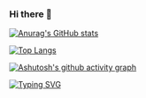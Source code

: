 ### Hi there 👋
[![Anurag's GitHub stats](https://github-readme-stats.vercel.app/api?username=AKA-LinCoder)](https://github.com/anuraghazra/github-readme-stats)

[![Top Langs](https://github-readme-stats.vercel.app/api/top-langs/?username=AKA-LinCoder&layout=compact)](https://github.com/anuraghazra/github-readme-stats)

[![Ashutosh's github activity graph](https://activity-graph.herokuapp.com/graph?username=AKA-LinCoder&theme=xcode)](https://github.com/ashutosh00710/github-readme-activity-graph)

[![Typing SVG](https://readme-typing-svg.herokuapp.com/?lines=First+line+of+text;Second+line+of+text)](https://git.io/typing-svg)
<!--
**AKA-LinCoder/AKA-LinCoder** is a ✨ _special_ ✨ repository because its `README.md` (this file) appears on your GitHub profile.

Here are some ideas to get you started:

- 🔭 I’m currently working on ...
- 🌱 I’m currently learning ...
- 👯 I’m looking to collaborate on ...
- 🤔 I’m looking for help with ...
- 💬 Ask me about ...
- 📫 How to reach me: ...
- 😄 Pronouns: ...
- ⚡ Fun fact: ...
-->

